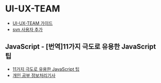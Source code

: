 # UI-UX-TEAM

* [UI-UX-TEAM 가이드](https://kangtaehee.github.io/UI-UX-TEAM/)
* [svn 사용자 추가](svn)

## JavaScript - [번역]11가지 극도로 유용한 JavaScript 팁

* [11가지 극도로 유용한 JavaScript 팁](https://chaewonkong.github.io/posts/11-useful-js-tips.html)
* [개인 공부 정보처리기사](https://blog.naver.com/yshan1008/222205391849)
